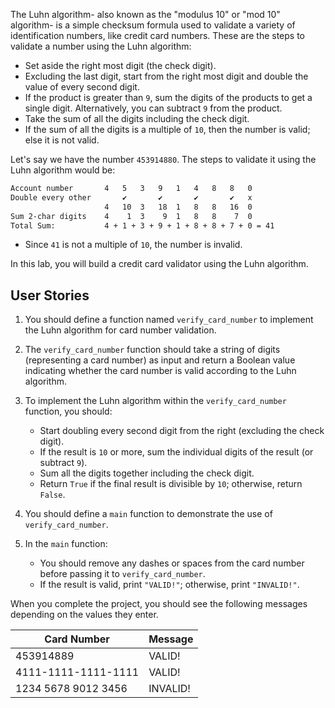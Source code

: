 The Luhn algorithm- also known as the "modulus 10" or "mod 10" algorithm- is a simple checksum formula used to validate a variety of identification numbers, like credit card numbers. These are the steps to validate a number using the Luhn algorithm:
- Set aside the right most digit (the check digit).
- Excluding the last digit, start from the right most digit and double the value of every second digit.
- If the product is greater than `9`, sum the digits of the products to get a single digit. Alternatively, you can subtract `9` from the product.
- Take the sum of all the digits including the check digit.
- If the sum of all the digits is a multiple of `10`, then the number is valid; else it is not valid.

Let's say we have the number `453914880`. The steps to validate it using the Luhn algorithm would be:

```md
Account number       4   5   3   9   1   4   8   8   0   
Double every other       ✔       ✔       ✔       ✔   x 
                     4   10  3   18  1   8   8   16  0  
Sum 2-char digits    4    1  3    9  1   8   8    7  0
Total Sum:           4 + 1 + 3 + 9 + 1 + 8 + 8 + 7 + 0 = 41
```

- Since `41` is not a multiple of `10`, the number is invalid.

In this lab, you will build a credit card validator using the Luhn algorithm.

## User Stories

1. You should define a function named `verify_card_number` to implement the Luhn algorithm for card number validation.

1. The `verify_card_number` function should take a string of digits (representing a card number) as input and return a Boolean value indicating whether the card number is valid according to the Luhn algorithm.

1. To implement the Luhn algorithm within the `verify_card_number` function, you should:
   - Start doubling every second digit from the right (excluding the check digit).
   - If the result is `10` or more, sum the individual digits of the result (or subtract `9`).
   - Sum all the digits together including the check digit.
   - Return `True` if the final result is divisible by `10`; otherwise, return `False`.

1. You should define a `main` function to demonstrate the use of `verify_card_number`.

1. In the `main` function:
   - You should remove any dashes or spaces from the card number before passing it to `verify_card_number`.
   - If the result is valid, print `"VALID!"`; otherwise, print `"INVALID!"`.

When you complete the project, you should see the following messages depending on the values they enter.

| Card Number        | Message   |
| ------------------ | --------- |
| 453914889          | VALID!    |
| 4111-1111-1111-1111| VALID!    |
| 1234 5678 9012 3456| INVALID!  |
